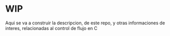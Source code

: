 # WIP
Aqui se va a construir la descripcion, de este repo, y otras informaciones de interes, relacionadas al control de flujo en C

